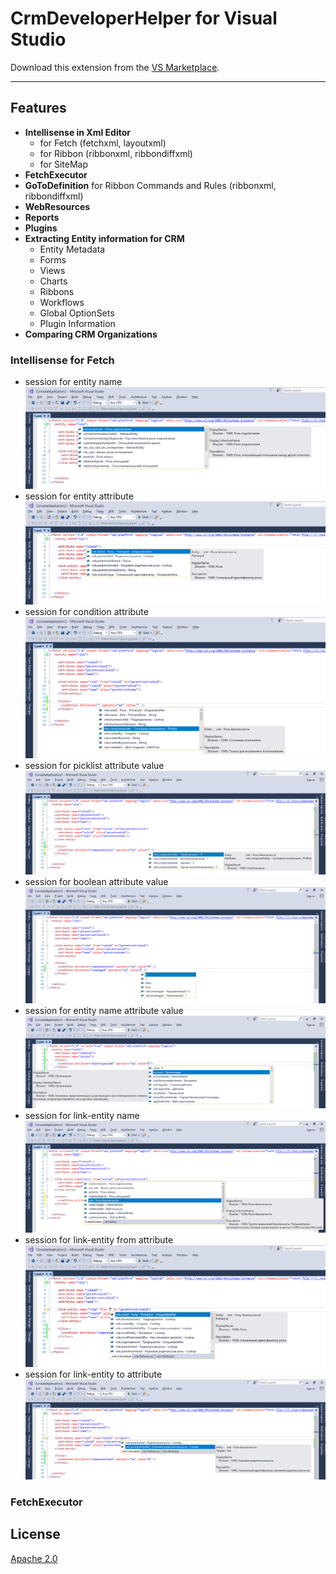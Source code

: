 # CrmDeveloperHelper for Visual Studio

Download this extension from the [VS Marketplace](https://marketplace.visualstudio.com/items?itemName=NaviconPonomarevDmitry.CrmDeveloperHelper).

---------------------------------------

## Features

- **Intellisense in Xml Editor**
  - for Fetch (fetchxml, layoutxml)
  - for Ribbon (ribbonxml, ribbondiffxml)
  - for SiteMap
- **FetchExecutor**
- **GoToDefinition** for Ribbon Commands and Rules (ribbonxml, ribbondiffxml)
- **WebResources**
- **Reports**
- **Plugins**
- **Extracting Entity information for CRM**
  - Entity Metadata
  - Forms
  - Views
  - Charts
  - Ribbons
  - Workflows
  - Global OptionSets
  - Plugin Information
- **Comparing CRM Organizations**

### Intellisense for Fetch
  - session for entity name
![Entity Name](_readme/intellisense-fetch-entity.png)
  - session for entity attribute
![Entity Attribute](_readme/intellisense-fetch-attribute.png)
  - session for condition attribute
![Condition Attribute](_readme/intellisense-fetch-condition.png)
  - session for picklist attribute value
![Picklist Value](_readme/intellisense-fetch-picklistvalue.png)
  - session for boolean attribute value
![Boolean Value](_readme/intellisense-fetch-booleanvalue.png)
  - session for entity name attribute value
![Entity Name Value](_readme/intellisense-fetch-entitynamevalue.png)
  - session for link-entity name
![Linked-Entity Name](_readme/intellisense-fetch-linked-entity.png)
  - session for link-entity from attribute
![Linked-Entity From Attribute](_readme/intellisense-fetch-linked-entity-from.png)
  - session for link-entity to attribute
![Linked-Entity To Attribute](_readme/intellisense-fetch-linked-entity-to.png)

### FetchExecutor


## License
[Apache 2.0](LICENSE)
